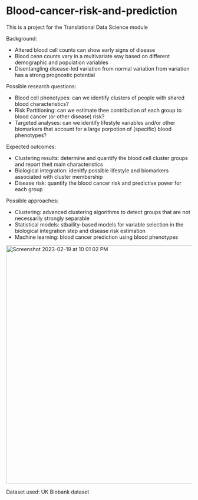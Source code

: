 # Blood-cancer-risk-and-prediction
This is a project for the Translational Data Science module


Background:
- Altered blood cell counts can show early signs of disease
- Blood cenn counts vary in a multivariate way based on different demographic and population variables 
- Disentangling disease-led variation from normal variation from variation has a strong prognostic potential 


Possible research questions: 
- Blood cell phenotypes: can we identify clusters of people with shared blood characteristics?
- Risk Partitioning: can we estimate thee contribution of each group to blood cancer (or other disease) risk?
- Targeted analyses: can we identify lifestyle variables and/or other biomarkers that account for a large porpotion of (specific) blood phenotypes?


Expected outcomes: 
- Clustering results: determine and quantify the blood cell cluster groups and report theit main characteristics
- Biological integration: idenitfy possible lifestyle and biomarkers associated with cluster membership
- Disease risk: quantify the blood cancer risk and predictive power for each group


Possible approaches:
- Clustering: advanced clustering algorithms to detect groups that are not necessarily strongly separable
- Statistical models: stbaility-based models for variable selection in the biological integration step and disease risk estimation
- Machine learning: blood cancer prediction using blood phenotypes

<img width="648" alt="Screenshot 2023-02-19 at 10 01 02 PM" src="https://user-images.githubusercontent.com/111628669/219977741-8ae477e1-973a-4af8-bbf7-0b99954e5ba3.png">

Dataset used: UK Biobank dataset
